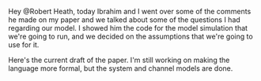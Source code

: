 Hey @Robert Heath, today Ibrahim and I went over some of the comments he made 
on my paper and we talked about some of the questions I had regarding our 
model. I showed him the code for the model simulation that we're going to run,
and we decided on the assumptions that we're going to use for it.

Here's the current draft of the paper. I'm still working on making the language
more formal, but the system and channel models are done.
